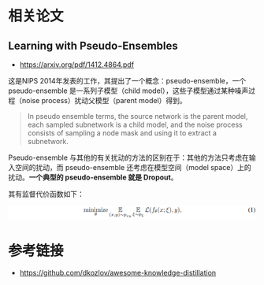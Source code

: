 # 相关论文

## Learning with Pseudo-Ensembles

* https://arxiv.org/pdf/1412.4864.pdf

这是NIPS 2014年发表的工作，其提出了一个概念：pseudo-ensemble，一个 pseudo-ensemble 是一系列子模型（child model），这些子模型通过某种噪声过程（noise process）扰动父模型（parent model）得到。

> In pseudo ensemble terms, the source network is the parent model, each sampled subnetwork is a child model, and the noise process consists of sampling a node mask and using it to extract a subnetwork.

Pseudo-ensemble 与其他的有关扰动的方法的区别在于：其他的方法只考虑在输入空间的扰动，而 pseudo-ensemble 还考虑在模型空间（model space）上的扰动。**一个典型的 pseudo-ensemble 就是 Dropout**。

其有监督代价函数如下：

![](assets/2019-07-21-13-08-52.png)

# 参考链接

* https://github.com/dkozlov/awesome-knowledge-distillation
